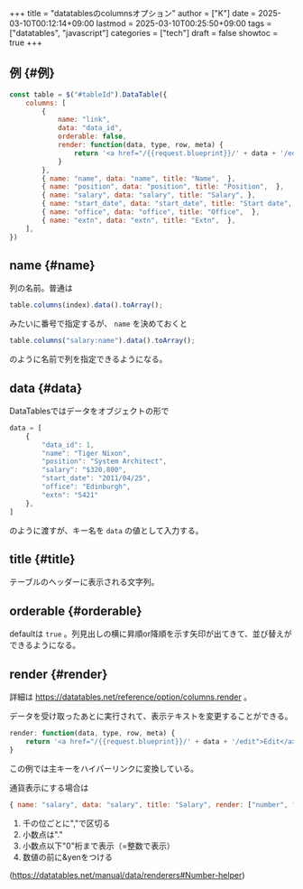 +++
title = "datatablesのcolumnsオプション"
author = ["K"]
date = 2025-03-10T00:12:14+09:00
lastmod = 2025-03-10T00:25:50+09:00
tags = ["datatables", "javascript"]
categories = ["tech"]
draft = false
showtoc = true
+++

## 例 {#例}

```js
const table = $("#tableId").DataTable({
    columns: [
        {
            name: "link",
            data: "data_id",
            orderable: false,
            render: function(data, type, row, meta) {
                return '<a href="/{{request.blueprint}}/' + data + '/edit">Edit</a>';
            }
        },
        { name: "name", data: "name", title: "Name",  },
        { name: "position", data: "position", title: "Position",  },
        { name: "salary", data: "salary", title: "Salary", },
        { name: "start_date", data: "start_date", title: "Start date",  },
        { name: "office", data: "office", title: "Office",  },
        { name: "extn", data: "extn", title: "Extn",  },
    ],
})

```


## name {#name}

列の名前。普通は

```js
table.columns(index).data().toArray();
```

みたいに番号で指定するが、 `name` を決めておくと

```js
table.columns("salary:name").data().toArray();
```

のように名前で列を指定できるようになる。


## data {#data}

DataTablesではデータをオブジェクトの形で

```js
data = [
    {
        "data_id": 1,
        "name": "Tiger Nixon",
        "position": "System Architect",
        "salary": "$320,800",
        "start_date": "2011/04/25",
        "office": "Edinburgh",
        "extn": "5421"
    },
]
```

のように渡すが、キー名を `data` の値として入力する。


## title {#title}

テーブルのヘッダーに表示される文字列。


## orderable {#orderable}

defaultは `true` 。列見出しの横に昇順or降順を示す矢印が出てきて、並び替えができるようになる。


## render {#render}

詳細は <https://datatables.net/reference/option/columns.render> 。

データを受け取ったあとに実行されて、表示テキストを変更することができる。

```js
render: function(data, type, row, meta) {
    return '<a href="/{{request.blueprint}}/' + data + '/edit">Edit</a>';
}
```

この例では主キーをハイパーリンクに変換している。

通貨表示にする場合は

```js
{ name: "salary", data: "salary", title: "Salary", render: ["number", ",", ".", 0, "&yen" ] },

```

1.  千の位ごとに","で区切る
2.  小数点は"."
3.  小数点以下"0"桁まで表示（=整数で表示）
4.  数値の前に&amp;yenをつける

(<https://datatables.net/manual/data/renderers#Number-helper>)
